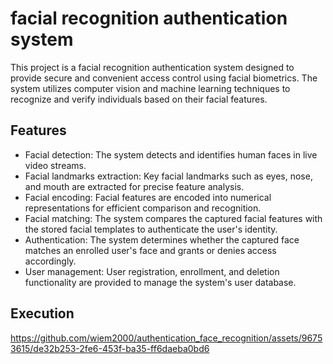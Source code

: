 # facial recognition authentication system

This project is a facial recognition authentication system designed to provide secure and convenient access control using facial biometrics. The system utilizes computer vision and machine learning techniques to recognize and verify individuals based on their facial features.

## Features

- Facial detection: The system detects and identifies human faces in live video streams.
- Facial landmarks extraction: Key facial landmarks such as eyes, nose, and mouth are extracted for precise feature analysis.
- Facial encoding: Facial features are encoded into numerical representations for efficient comparison and recognition.
- Facial matching: The system compares the captured facial features with the stored facial templates to authenticate the user's identity.
- Authentication: The system determines whether the captured face matches an enrolled user's face and grants or denies access accordingly.
- User management: User registration, enrollment, and deletion functionality are provided to manage the system's user database.

## Execution


https://github.com/wiem2000/authentication_face_recognition/assets/96753615/de32b253-2fe6-453f-ba35-ff6daeba0bd6

